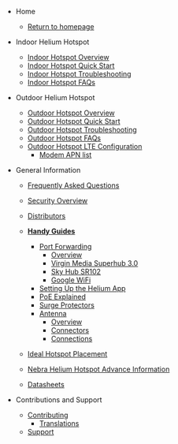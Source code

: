 <!-- docs/_sidebar.md -->

- Home

  - [Return to homepage](/)

- Indoor Helium Hotspot

  - [Indoor Hotspot Overview](indoor-hotspot/overview.md)
  - [Indoor Hotspot Quick Start](indoor-hotspot/quick-start.md)
  - [Indoor Hotspot Troubleshooting](indoor-hotspot/troubleshooting.md)
  - [Indoor Hotspot FAQs](indoor-hotspot/indoor-faq.md)

- Outdoor Helium Hotspot

  - [Outdoor Hotspot Overview](outdoor-hotspot/overview.md)
  - [Outdoor Hotspot Quick Start](outdoor-hotspot/quick-start.md)
  - [Outdoor Hotspot Troubleshooting](outdoor-hotspot/troubleshooting.md)
  - [Outdoor Hotspot FAQs](outdoor-hotspot/outdoor-faq.md)
  - [Outdoor Hotspot LTE Configuration](outdoor-hotspot/lte-config.md)
    - [Modem APN list](outdoor-hotspot/lte-apns.md)

- General Information

  - [Frequently Asked Questions](FAQs.md)
  - [Security Overview](security.md)
  - [Distributors](distributors.md)

  - [**Handy Guides**](handy-guides.md)
    - [Port Forwarding](handy-guides/port-forwarding/overview.md)
      - [Overview](handy-guides/port-forwarding/overview.md)
      - [Virgin Media Superhub 3.0](handy-guides/port-forwarding/vm-superhub-v3.md)
      - [Sky Hub SR102](handy-guides/port-forwarding/sky-hub-sr102.md)
      - [Google WiFi](handy-guides/port-forwarding/google-wifi.md)
    - [Setting Up the Helium App](handy-guides/setting-up-hnt-app.md)
    - [PoE Explained](handy-guides/poe-explained.md)
    - [Surge Protectors](handy-guides/surge-protectors.md)
    - [Antenna](handy-guides/antenna/overview.md)
      - [Overview](handy-guides/antenna/overview.md)
      - [Connectors](handy-guides/antenna/connectors.md)
      - [Connections](handy-guides/antenna/connections.md)
  - [Ideal Hotspot Placement](handy-guides/hotspot-ideal-location.md)
  - [Nebra Helium Hotspot Advance Information](handy-guides/advance-diagnostics.md)
  - [Datasheets](datasheets.md)

- Contributions and Support

  - [Contributing](contributing/overview.md)
    - [Translations](contributing/translations.md)
  - [Support](support.md)
